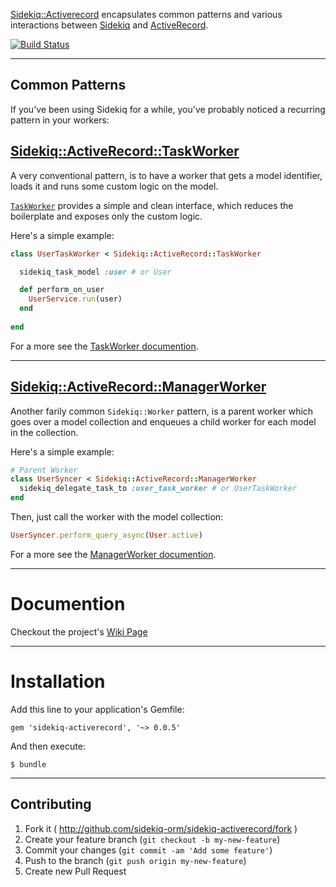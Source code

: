 [Sidekiq::Activerecord](https://github.com/sidekiq-orm/sidekiq-activerecord) encapsulates common patterns and various interactions between [Sidekiq](https://github.com/mperham/sidekiq) and [ActiveRecord](http://guides.rubyonrails.org/active_record_basics.html).

[![Build Status](https://travis-ci.org/sidekiq-orm/sidekiq-activerecord.svg?branch=master)](https://travis-ci.org/sidekiq-orm/sidekiq-activerecord)

***

## Common Patterns
If you've been using Sidekiq for a while, you've probably noticed a recurring pattern in your workers:


## [Sidekiq::ActiveRecord::TaskWorker](https://github.com/sidekiq-orm/sidekiq-activerecord/wiki/Task-Worker)
A very conventional pattern, is to have a worker that gets a model identifier, loads it and runs some custom logic on the model. 

[```TaskWorker```](https://github.com/sidekiq-orm/sidekiq-activerecord/wiki/Task-Worker) provides a simple and clean interface, which reduces the boilerplate and exposes only the custom logic.   

Here's a simple example:

```ruby
class UserTaskWorker < Sidekiq::ActiveRecord::TaskWorker

  sidekiq_task_model :user # or User

  def perform_on_user
    UserService.run(user)
  end
  
end
```
For a more see the [TaskWorker documention](https://github.com/sidekiq-orm/sidekiq-activerecord/wiki/Task-Worker).


***


## [Sidekiq::ActiveRecord::ManagerWorker](https://github.com/sidekiq-orm/sidekiq-activerecord/wiki/Manager-Worker)
Another farily common ```Sidekiq::Worker``` pattern, is a parent worker which goes over a model collection and enqueues a child worker for each model in the collection.

Here's a simple example:
```ruby
# Parent Worker
class UserSyncer < Sidekiq::ActiveRecord::ManagerWorker
  sidekiq_delegate_task_to :user_task_worker # or UserTaskWorker
end
```
Then, just call the worker with the model collection:
```ruby
UserSyncer.perform_query_async(User.active)
```

For a more see the [ManagerWorker documention](https://github.com/sidekiq-orm/sidekiq-activerecord/wiki/Manager-Worker).

***

# Documention
Checkout the project's [Wiki Page](https://github.com/sidekiq-orm/sidekiq-activerecord/wiki)

***

# Installation

Add this line to your application's Gemfile:

    gem 'sidekiq-activerecord', '~> 0.0.5'

And then execute:

    $ bundle
    
***

## Contributing

1. Fork it ( http://github.com/sidekiq-orm/sidekiq-activerecord/fork )
2. Create your feature branch (`git checkout -b my-new-feature`)
3. Commit your changes (`git commit -am 'Add some feature'`)
4. Push to the branch (`git push origin my-new-feature`)
5. Create new Pull Request
